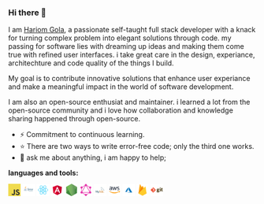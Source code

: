 ### Hi there 👋

I am [Hariom Gola](https://hariomgola.github.io/), a passionate self-taught full stack developer with a knack for turning complex problem into elegant solutions through code. my passing for software lies with dreaming up ideas and making them come true with refined user interfaces. i take great care in the design, experiance, architechture and code quality of the things I build.

My goal is to contribute innovative solutions that enhance user experiance and make a meaningful impact in the world of software development.

I am also an open-source enthusiat and maintainer. i learned a lot from the open-source community and i love how collaboration and knowledge sharing happened through open-source.

- ⚡ Commitment to continuous learning.
- ⭐ There are two ways to write error-free code; only the third one works.
- 💬 ask me about anything, i am happy to help;

**languages and tools:**

<code><img height="25" src="https://github.com/hariomgola/hariomgola/blob/81ea2f890f295d8f9770eb3015d1b8e7450f6caa/img_source/_javascript.png"></code>
<code><img height="25" src="https://github.com/hariomgola/hariomgola/blob/81ea2f890f295d8f9770eb3015d1b8e7450f6caa/img_source/_java.png"></code>
<code><img height="25" src="https://github.com/hariomgola/hariomgola/blob/81ea2f890f295d8f9770eb3015d1b8e7450f6caa/img_source/_react.png"></code>
<code><img height="25" src="https://github.com/hariomgola/hariomgola/blob/81ea2f890f295d8f9770eb3015d1b8e7450f6caa/img_source/_angular.png"></code>
<code><img height="25" src="https://github.com/hariomgola/hariomgola/blob/81ea2f890f295d8f9770eb3015d1b8e7450f6caa/img_source/_nodejs.png"></code>
<code><img height="25" src="https://github.com/hariomgola/hariomgola/blob/81ea2f890f295d8f9770eb3015d1b8e7450f6caa/img_source/_graphql.png"></code>
<code><img height="25" src="https://github.com/hariomgola/hariomgola/blob/81ea2f890f295d8f9770eb3015d1b8e7450f6caa/img_source/_mysql.png"></code>
<code><img height="25" src="https://github.com/hariomgola/hariomgola/blob/81ea2f890f295d8f9770eb3015d1b8e7450f6caa/img_source/_aws.png"></code>
<code><img height="25" src="https://github.com/hariomgola/hariomgola/blob/81ea2f890f295d8f9770eb3015d1b8e7450f6caa/img_source/_azure.png"></code>
<code><img height="25" src="https://github.com/hariomgola/hariomgola/blob/81ea2f890f295d8f9770eb3015d1b8e7450f6caa/img_source/_firebase.png"></code>
<code><img height="25" src="https://github.com/hariomgola/hariomgola/blob/81ea2f890f295d8f9770eb3015d1b8e7450f6caa/img_source/_git.png"></code>
